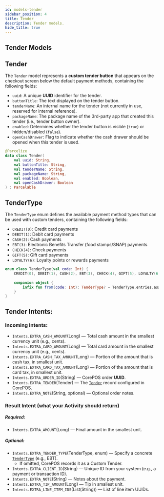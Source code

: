```yaml
---
id: models-tender
sidebar_position: 4
title: Tender
description: Tender models.
hide_title: true
---
```


## Tender Models

## Tender
The `Tender` model represents a **custom tender button** that appears on the checkout screen below the default payment methods, containing the following fields:  

- `uuid`: A unique **UUID** identifier for the tender.  
- `buttonTitle`: The text displayed on the tender button.  
- `tenderName`: An internal name for the tender (not currently in use, reserved for internal reference).  
- `packageName`: The package name of the 3rd-party app that created this tender (i.e., tender button owner).  
- `enabled`: Determines whether the tender button is visible (`true`) or hidden/disabled (`false`).  
- `openCashDrawer`: Flag to indicate whether the cash drawer should be opened when this tender is used.  

```kotlin
@Parcelize
data class Tender(
    val uuid: String,
    val buttonTitle: String,
    val tenderName: String,
    val packageName: String,
    val enabled: Boolean,
    val openCashDrawer: Boolean
) : Parcelable
```

## TenderType
The `TenderType` enum defines the available payment method types that can be used with custom tenders, containing the following fields:

- `CREDIT(0)`: Credit card payments
- `DEBIT(1)`: Debit card payments
- `CASH(2)`: Cash payments
- `EBT(3)`: Electronic Benefits Transfer (food stamps/SNAP) payments
- `CHECK(4)`: Check payments
- `GIFT(5)`: Gift card payments
- `LOYALTY(6)`: Loyalty points or rewards payments

```kotlin
enum class TenderType(val code: Int) {
    CREDIT(0), DEBIT(1), CASH(2), EBT(3), CHECK(4), GIFT(5), LOYALTY(6);
    
    companion object {
        infix fun from(code: Int): TenderType? = TenderType.entries.associateBy { it.code }[code]
    }
}
```

## Tender Intents:
### Incoming Intents: 
- `Intents.EXTRA_CASH_AMOUNT`(Long) — Total cash amount in the smallest currency unit (e.g., cents).
- `Intents.EXTRA_CARD_AMOUNT`(Long) — Total card amount in the smallest currency unit (e.g., cents).
- `Intents.EXTRA_CASH_TAX_AMOUNT`(Long) — Portion of the amount that is cash tax, in smallest unit.
- `Intents.EXTRA_CARD_TAX_AMOUNT`(Long) — Portion of the amount that is card tax, in smallest unit.
- `Intents.EXTRA_ORDER_ID`(String) — CorePOS order **UUID**.
- `Intents.EXTRA_TENDER`(Tender) — The [`Tender`](#tender) record configured in CorePOS.
- `Intents.EXTRA_NOTE`(String, optional) —	Optional order notes.

### Result Intent (what your Activity should return)
##### Required:
- `Intents.EXTRA_AMOUNT`(Long) — Final amount in the smallest unit.
##### Optional:
- `Intents.EXTRA_TENDER_TYPE`(TenderType, enum) — Specify a concrete [`TenderType`](../models/models-tender#tendertype) (e.g., EBT). 
  - If omitted, CorePOS records it as a Custom Tender.
- `Intents.EXTRA_CLIENT_ID`(String) — Unique ID from your system (e.g., a payment or transaction ID).
- `Intents.EXTRA_NOTE`(String) — Notes about the payment.
- `Intents.EXTRA_TIP_AMOUNT`(Long) — Tip in smallest unit.
- `Intents.EXTRA_LINE_ITEM_IDS`(List(String)) — List of line item UUIDs.
